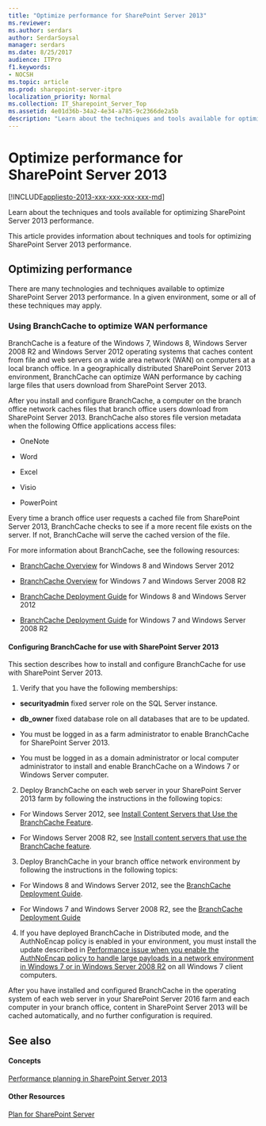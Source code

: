 ```yaml
---
title: "Optimize performance for SharePoint Server 2013"
ms.reviewer: 
ms.author: serdars
author: SerdarSoysal
manager: serdars
ms.date: 8/25/2017
audience: ITPro
f1.keywords:
- NOCSH
ms.topic: article
ms.prod: sharepoint-server-itpro
localization_priority: Normal
ms.collection: IT_Sharepoint_Server_Top
ms.assetid: 4e01d36b-34a2-4e34-a785-9c2366de2a5b
description: "Learn about the techniques and tools available for optimizing SharePoint Server 2013 performance."
---
```


# Optimize performance for SharePoint Server 2013

[!INCLUDE[appliesto-2013-xxx-xxx-xxx-xxx-md](../includes/appliesto-2013-xxx-xxx-xxx-xxx-md.md)]

Learn about the techniques and tools available for optimizing SharePoint Server 2013 performance.
  
This article provides information about techniques and tools for optimizing SharePoint Server 2013 performance.
  
## Optimizing performance

There are many technologies and techniques available to optimize SharePoint Server 2013 performance. In a given environment, some or all of these techniques may apply. 
  
### Using BranchCache to optimize WAN performance

BranchCache is a feature of the Windows 7, Windows 8, Windows Server 2008 R2 and Windows Server 2012 operating systems that caches content from file and web servers on a wide area network (WAN) on computers at a local branch office. In a geographically distributed SharePoint Server 2013 environment, BranchCache can optimize WAN performance by caching large files that users download from SharePoint Server 2013. 
  
After you install and configure BranchCache, a computer on the branch office network caches files that branch office users download from SharePoint Server 2013. BranchCache also stores file version metadata when the following Office applications access files:
  
- OneNote
    
- Word 
    
- Excel 
    
- Visio 
    
- PowerPoint 
    
Every time a branch office user requests a cached file from SharePoint Server 2013, BranchCache checks to see if a more recent file exists on the server. If not, BranchCache will serve the cached version of the file.
  
For more information about BranchCache, see the following resources: 
  
    
- [BranchCache Overview](/previous-versions/windows/it-pro/windows-server-2012-R2-and-2012/hh831696(v=ws.11)) for Windows 8 and Windows Server 2012 
    
- [BranchCache Overview](/previous-versions/windows/it-pro/windows-server-2008-R2-and-2008/dd996634(v=ws.10)) for Windows 7 and Windows Server 2008 R2 
    
- [BranchCache Deployment Guide](/previous-versions/windows/it-pro/windows-server-2012-R2-and-2012/jj572990(v=ws.11)) for Windows 8 and Windows Server 2012 
    
- [BranchCache Deployment Guide](/previous-versions/windows/it-pro/windows-server-2008-R2-and-2008/ee649232(v=ws.10)) for Windows 7 and Windows Server 2008 R2 
    
#### Configuring BranchCache for use with SharePoint Server 2013

This section describes how to install and configure BranchCache for use with SharePoint Server 2013. 
  
1. Verify that you have the following memberships:
    
  - **securityadmin** fixed server role on the SQL Server instance. 
    
  - **db_owner** fixed database role on all databases that are to be updated. 
    
  - You must be logged in as a farm administrator to enable BranchCache for SharePoint Server 2013.
    
  - You must be logged in as a domain administrator or local computer administrator to install and enable BranchCache on a Windows 7 or Windows Server computer.
    
2. Deploy BranchCache on each web server in your SharePoint Server 2013 farm by following the instructions in the following topics:
    
  - For Windows Server 2012, see [Install Content Servers that Use the BranchCache Feature](/previous-versions/windows/it-pro/windows-server-2012-R2-and-2012/jj572976(v=ws.11)).
    
  - For Windows Server 2008 R2, see [Install content servers that use the BranchCache feature](/previous-versions/windows/it-pro/windows-server-2008-R2-and-2008/ee649269(v=ws.10)).
    
3. Deploy BranchCache in your branch office network environment by following the instructions in the following topics:
    
  - For Windows 8 and Windows Server 2012, see the [BranchCache Deployment Guide](/previous-versions/windows/it-pro/windows-server-2012-R2-and-2012/jj572990(v=ws.11)).
    
  - For Windows 7 and Windows Server 2008 R2, see the [BranchCache Deployment Guide](/previous-versions/windows/it-pro/windows-server-2008-R2-and-2008/ee649232(v=ws.10))
    
4. If you have deployed BranchCache in Distributed mode, and the AuthNoEncap policy is enabled in your environment, you must install the update described in [Performance issue when you enable the AuthNoEncap policy to handle large payloads in a network environment in Windows 7 or in Windows Server 2008 R2](https://go.microsoft.com/fwlink/p/?LinkId=263618) on all Windows 7 client computers. 
    
After you have installed and configured BranchCache in the operating system of each web server in your SharePoint Server 2016 farm and each computer in your branch office, content in SharePoint Server 2013 will be cached automatically, and no further configuration is required.
  
## See also

#### Concepts

[Performance planning in SharePoint Server 2013](performance-planning-in-sharepoint-server-2013.md)
#### Other Resources

[Plan for SharePoint Server](/previous-versions/office/sharepoint-server-2010/cc261834(v=office.14))

